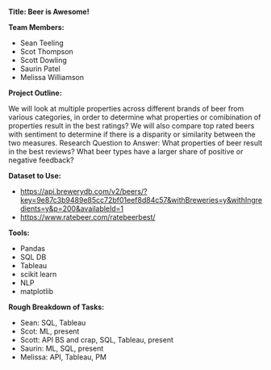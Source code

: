 **Title: Beer is Awesome!**

**Team Members:**
* Sean Teeling
* Scot Thompson
* Scott Dowling
* Saurin Patel
* Melissa Williamson

**Project Outline:**

We will look at multiple properties across different brands of beer from various categories,
in order to determine what properties or comibination of properties result in the 
best ratings? We will also compare top rated beers with sentiment to determine
if there is a disparity or similarity between the two measures.
Research Question to Answer:
What properties of beer result in the best reviews?
What beer types have a larger share of positive or negative feedback?

**Dataset to Use:**
* https://api.brewerydb.com/v2/beers/?key=9e87c3b9489e85cc72bf01eef8d84c57&withBreweries=y&withIngredients=y&p=200&availableId=1
* https://www.ratebeer.com/ratebeerbest/

**Tools:**
* Pandas
* SQL DB
* Tableau
* scikit learn
* NLP
* matplotlib

**Rough Breakdown of Tasks:**
* Sean: SQL, Tableau
* Scot: ML, present
* Scott: API BS and crap, SQL, Tableau, present
* Saurin: ML, SQL, present
* Melissa: API, Tableau, PM
